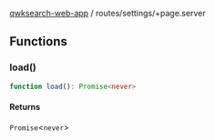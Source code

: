 [qwksearch-web-app](../../modules.md) / routes/settings/+page.server

## Functions

### load()

```ts
function load(): Promise<never>
```

#### Returns

`Promise`&lt;`never`&gt;
